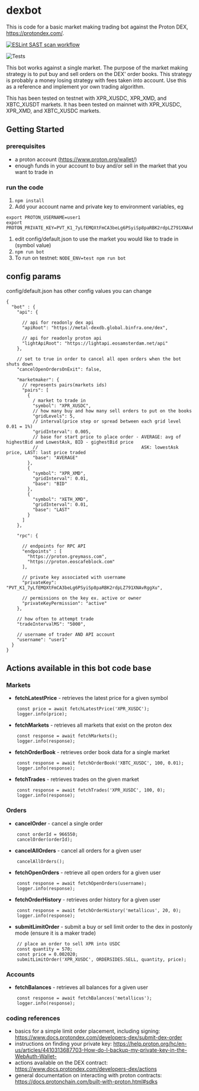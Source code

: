# dexbot

This is code for a basic market making trading bot against the Proton DEX, https://protondex.com/.

[![ESLint SAST scan workflow](https://github.com/squdgy/dexbot/actions/workflows/eslint.yml/badge.svg?event=push)](https://github.com/squdgy/dexbot/security/code-scanning)

![Tests](https://github.com/squdgy/dexbot/actions/workflows/test.js.yml/badge.svg?event=push)

This bot works against a single market. The purpose of the market making strategy is to put buy and sell orders on the DEX' order books. This strategy is probably a money losing strategy with fees taken into account. Use this as a reference and implement yor own trading algorithm.

This has been tested on testnet with XPR_XUSDC, XPR_XMD, and XBTC_XUSDT markets. It has been tested on mainnet with XPR_XUSDC, XPR_XMD, and XBTC_XUSDC markets.

## Getting Started

### prerequisites
- a proton account (https://www.proton.org/wallet/)
- enough funds in your account to buy and/or sell in the market that you want to trade in

### run the code
1. `npm install`
1. Add your account name and private key to environment variables, eg
```
export PROTON_USERNAME=user1
export PROTON_PRIVATE_KEY=PVT_K1_7yLfEMQXtFmCA3beLg6PSyiSp8paRBK2rdpLZ791XNAvRggXu
```
1. edit config/default.json to use the market you would like to trade in (symbol value)
1. `npm run bot`
1. To run on testnet: `NODE_ENV=test npm run bot`

## config params
config/default.json has other config values you can change
```
{
  "bot" : {
    "api": {

      // api for readonly dex api
      "apiRoot": "https://metal-dexdb.global.binfra.one/dex",

      // api for readonly proton api
      "lightApiRoot": "https://lightapi.eosamsterdam.net/api"
    },

    // set to true in order to cancel all open orders when the bot shuts down
    "cancelOpenOrdersOnExit": false,

    "marketmaker": {
      // represents pairs(markets ids)
      "pairs": [
        {
          / market to trade in
          "symbol": "XPR_XUSDC",
          // how many buy and how many sell orders to put on the books
          "gridLevels": 5,
          // interval(price step or spread between each grid level 0.01 = 1%)
          "gridInterval": 0.005,
          // base for start price to place order - AVERAGE: avg of highestBid and LowestAsk, BID - gighestBid price
          //                                       ASK: lowestAsk price, LAST: last price traded
          "base": "AVERAGE"
        },
        {
          "symbol": "XPR_XMD",
          "gridInterval": 0.01,
          "base": "BID"
        },
        {
          "symbol": "XETH_XMD",
          "gridInterval": 0.01,
          "base": "LAST"
        }
      ]
    },

    "rpc": {

      // endpoints for RPC API
      "endpoints" : [
        "https://proton.greymass.com",
        "https://proton.eoscafeblock.com"
      ],

      // private key associated with username
      "privateKey": "PVT_K1_7yLfEMQXtFmCA3beLg6PSyiSp8paRBK2rdpLZ791XNAvRggXu",

      // permissions on the key ex. active or owner
      "privateKeyPermission": "active"
    },

    // how often to attempt trade
    "tradeIntervalMS": "5000",

    // username of trader AND API account
    "username": "user1"
  }
}
```

## Actions available in this bot code base

### Markets
- **fetchLatestPrice** - retrieves the latest price for a given symbol
```
    const price = await fetchLatestPrice('XPR_XUSDC');
    logger.info(price);
```
- **fetchMarkets** - retrieves all markets that exist on the proton dex
```
    const response = await fetchMarkets();
    logger.info(response);
```
- **fetchOrderBook** - retrieves order book data for a single market
```
    const response = await fetchOrderBook('XBTC_XUSDC', 100, 0.01);
    logger.info(response);
```
- **fetchTrades** - retrieves trades on the given market
```
    const response = await fetchTrades('XPR_XUSDC', 100, 0);
    logger.info(response);
```

### Orders
- **cancelOrder** - cancel a single order
```
    const orderId = 966550;
    cancelOrder(orderId);
```
- **cancelAllOrders** - cancel all orders for a given user
```
    cancelAllOrders();
```
- **fetchOpenOrders** - retrieve all open orders for a given user
```
    const response = await fetchOpenOrders(username);
    logger.info(response);
```
- **fetchOrderHistory** - retrieves order history for a given user
```
    const response = await fetchOrderHistory('metallicus', 20, 0);
    logger.info(response);
```
- **submitLimitOrder** - submit a buy or sell limit order to the dex in postonly mode (ensure it is a maker trade)
```
    // place an order to sell XPR into USDC
    const quantity = 570;
    const price = 0.002020;
    submitLimitOrder('XPR_XUSDC', ORDERSIDES.SELL, quantity, price);
```

### Accounts
- **fetchBalances** - retrieves all balances for a given user
```    
    const response = await fetchBalances('metallicus');
    logger.info(response);
```

### coding references
- basics for a simple limit order placement, including signing: https://www.docs.protondex.com/developers-dex/submit-dex-order
- instructions on finding your private key: https://help.proton.org/hc/en-us/articles/4410313687703-How-do-I-backup-my-private-key-in-the-WebAuth-Wallet-
- actions available on the DEX contract: https://www.docs.protondex.com/developers-dex/actions
- general documentation on interacting with proton contracts: https://docs.protonchain.com/built-with-proton.html#sdks

